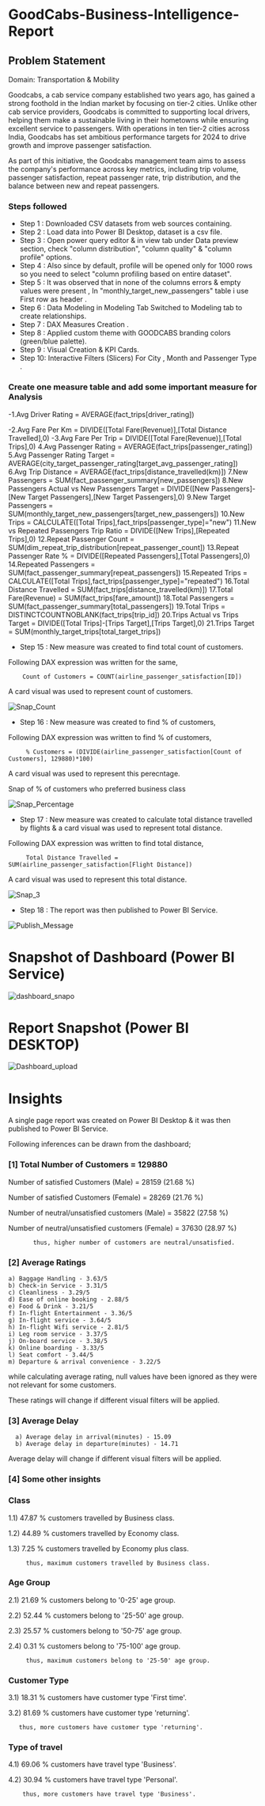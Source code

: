 # GoodCabs-Business-Intelligence-Report

## Problem Statement
Domain: Transportation & Mobility

Goodcabs, a cab service company established two years ago, has gained a strong foothold in the Indian market by focusing on tier-2 cities. Unlike other cab service providers, Goodcabs is committed to supporting local drivers, helping them make a sustainable living in their hometowns while ensuring excellent service to passengers. With operations in ten tier-2 cities across India, Goodcabs has set ambitious performance targets for 2024 to drive growth and improve passenger satisfaction.

As part of this initiative, the Goodcabs management team aims to assess the company's performance across key metrics, including trip volume, passenger satisfaction, repeat passenger rate, trip distribution, and the balance between new and repeat passengers.


### Steps followed 
- Step 1 : Downloaded CSV datasets from web sources containing.
- Step 2 : Load data into Power BI Desktop, dataset is a csv file.
- Step 3 : Open power query editor & in view tab under Data preview section, check "column distribution", "column quality" & "column profile" options.
- Step 4 : Also since by default, profile will be opened only for 1000 rows so you need to select "column profiling based on entire dataset".
- Step 5 : It was observed that in none of the columns errors & empty values were present , In "monthly_target_new_passengers" table i use First row as header .
- Step 6 : Data Modeling in Modeling Tab Switched to Modeling tab to create relationships.
- Step 7 : DAX Measures Creation .
- Step 8 : Applied custom theme with GOODCABS branding colors (green/blue palette).
- Step 9 : Visual Creation & KPI Cards.
- Step 10: Interactive Filters (Slicers) For City , Month and  Passenger Type .
  
### Create one measure table and add some important measure for Analysis
-1.Avg Driver Rating = AVERAGE(fact_trips[driver_rating])

-2.Avg Fare Per Km = DIVIDE([Total Fare(Revenue)],[Total Distance Travelled],0)
-3.Avg Fare Per Trip = DIVIDE([Total Fare(Revenue)],[Total Trips],0)
4.Avg Passenger Rating = AVERAGE(fact_trips[passenger_rating])
5.Avg Passenger Rating Target = AVERAGE(city_target_passenger_rating[target_avg_passenger_rating])
6.Avg Trip Distance = AVERAGE(fact_trips[distance_travelled(km)])
7.New Passengers = SUM(fact_passenger_summary[new_passengers])
8.New Passengers Actual vs New Passengers Target = DIVIDE([New Passengers]-[New Target Passengers],[New Target Passengers],0)
9.New Target Passengers = SUM(monthly_target_new_passengers[target_new_passengers])
10.New Trips = CALCULATE([Total Trips],fact_trips[passenger_type]="new")
11.New vs Repeated Passengers Trip Ratio = DIVIDE([New Trips],[Repeated Trips],0)
12.Repeat Passenger Count = SUM(dim_repeat_trip_distribution[repeat_passenger_count])
13.Repeat Passenger Rate % = DIVIDE([Repeated Passengers],[Total Passengers],0)
14.Repeated Passengers = SUM(fact_passenger_summary[repeat_passengers])
15.Repeated Trips = CALCULATE([Total Trips],fact_trips[passenger_type]="repeated")
16.Total Distance Travelled = SUM(fact_trips[distance_travelled(km)])
17.Total Fare(Revenue) = SUM(fact_trips[fare_amount])
18.Total Passengers = SUM(fact_passenger_summary[total_passengers])
19.Total Trips = DISTINCTCOUNTNOBLANK(fact_trips[trip_id])
20.Trips Actual vs Trips Target = DIVIDE([Total Trips]-[Trips Target],[Trips Target],0)
21.Trips Target = SUM(monthly_target_trips[total_target_trips])


        


        
- Step 15 : New measure was created to find total count of customers.

Following DAX expression was written for the same,
        
        Count of Customers = COUNT(airline_passenger_satisfaction[ID])
        
A card visual was used to represent count of customers.

![Snap_Count](https://user-images.githubusercontent.com/102996550/174090154-424dc1a4-3ff7-41f8-9617-17a2fb205825.jpg)

        
 - Step 16 : New measure was created to find  % of customers,
 
 Following DAX expression was written to find % of customers,
 
         % Customers = (DIVIDE(airline_passenger_satisfaction[Count of Customers], 129880)*100)
 
 A card visual was used to represent this perecntage.
 
 Snap of % of customers who preferred business class
 
 ![Snap_Percentage](https://user-images.githubusercontent.com/102996550/174090653-da02feb4-4775-4a95-affb-a211ca985d07.jpg)

 
 - Step 17 : New measure was created to calculate total distance travelled by flights & a card visual was used to represent total distance.
 
 Following DAX expression was written to find total distance,
 
         Total Distance Travelled = SUM(airline_passenger_satisfaction[Flight Distance])
    
 A card visual was used to represent this total distance.
 
 
 ![Snap_3](https://user-images.githubusercontent.com/102996550/174091618-bf770d6c-34c6-44d4-9f5e-49583a6d5f68.jpg)
 
 - Step 18 : The report was then published to Power BI Service.
 
 
![Publish_Message](https://user-images.githubusercontent.com/102996550/174094520-3a845196-97e6-4d44-8760-34a64abc3e77.jpg)

# Snapshot of Dashboard (Power BI Service)

![dashboard_snapo](https://user-images.githubusercontent.com/102996550/174096257-11f1aae5-203d-44fc-bfca-25d37faf3237.jpg)

 
 # Report Snapshot (Power BI DESKTOP)

 
![Dashboard_upload](https://user-images.githubusercontent.com/102996550/174074051-4f08287a-0568-4fdf-8ac9-6762e0d8fa94.jpg)

# Insights

A single page report was created on Power BI Desktop & it was then published to Power BI Service.

Following inferences can be drawn from the dashboard;

### [1] Total Number of Customers = 129880

   Number of satisfied Customers (Male) = 28159 (21.68 %)

   Number of satisfied Customers (Female) = 28269 (21.76 %)

   Number of neutral/unsatisfied customers (Male) = 35822 (27.58 %)

   Number of neutral/unsatisfied customers (Female) = 37630 (28.97 %)


           thus, higher number of customers are neutral/unsatisfied.
           
### [2] Average Ratings

    a) Baggage Handling - 3.63/5
    b) Check-in Service - 3.31/5
    c) Cleanliness - 3.29/5
    d) Ease of online booking - 2.88/5
    e) Food & Drink - 3.21/5
    f) In-flight Entertainment - 3.36/5
    g) In-flight service - 3.64/5
    h) In-flight Wifi service - 2.81/5
    i) Leg room service - 3.37/5
    j) On-board service - 3.38/5
    k) Online boarding - 3.33/5
    l) Seat comfort - 3.44/5
    m) Departure & arrival convenience - 3.22/5
  
  while calculating average rating, null values have been ignored as they were not relevant for some customers. 
  
  These ratings will change if different visual filters will be applied.  
  
  ### [3] Average Delay 
  
      a) Average delay in arrival(minutes) - 15.09
      b) Average delay in departure(minutes) - 14.71
Average delay will change if different visual filters will be applied.

 ### [4] Some other insights
 
 ### Class
 
 1.1) 47.87 % customers travelled by Business class.
 
 1.2) 44.89 % customers travelled by Economy class.
 
 1.3) 7.25 % customers travelled by Economy plus class.
 
         thus, maximum customers travelled by Business class.
 
 ### Age Group
 
 2.1)  21.69 % customers belong to '0-25' age group.
 
 2.2)  52.44 % customers belong to '25-50' age group.
 
 2.3)  25.57 % customers belong to '50-75' age group.
 
 2.4)  0.31 % customers belong to '75-100' age group.
 
         thus, maximum customers belong to '25-50' age group.
         
### Customer Type

3.1) 18.31 % customers have customer type 'First time'.

3.2) 81.69 % customers have customer type 'returning'.
       
       thus, more customers have customer type 'returning'.

### Type of travel

4.1) 69.06 % customers have travel type 'Business'.

4.2) 30.94 % customers have travel type 'Personal'.

        thus, more customers have travel type 'Business'.
